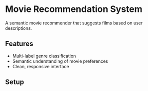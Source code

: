 # Movie Recommendation System

A semantic movie recommender that suggests films based on user descriptions.

## Features
- Multi-label genre classification
- Semantic understanding of movie preferences
- Clean, responsive interface

## Setup

